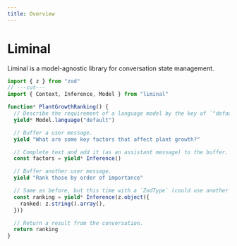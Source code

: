 ```yaml
---
title: Overview
---
```


# Liminal <Badge type="warning" text="beta" />

Liminal is a model-agnostic library for conversation state management.

```ts twoslash
import { z } from "zod"
// ---cut---
import { Context, Inference, Model } from "liminal"

function* PlantGrowthRanking() {
  // Describe the requirement of a language model by the key of `"default"`.
  yield* Model.language("default")

  // Buffer a user message.
  yield "What are some key factors that affect plant growth?"

  // Complete text and add it (as an assistant message) to the buffer.
  const factors = yield* Inference()

  // Buffer another user message.
  yield "Rank those by order of importance"

  // Same as before, but this time with a `ZodType` (could use another Standard Schema type).
  const ranking = yield* Inference(z.object({
    ranked: z.string().array(),
  }))

  // Return a result from the conversation.
  return ranking
}
```
